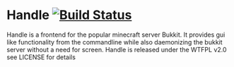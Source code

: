 Handle
[![Build Status](https://travis-ci.org/T-Mac/Handle.png?branch=multiserver)](https://travis-ci.org/T-Mac/Handle)
==============
Handle is a frontend for the popular minecraft server Bukkit. It provides gui like functionality from the commandline while also daemonizing the bukkit server without a need for screen.
Handle is released under the WTFPL v2.0 see LICENSE for details
